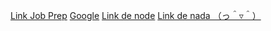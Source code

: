 [Link Job Prep](https://laboratoria1.gitbook.io/jobprep-dev-es/ruta-a-busqueda-de-vacantes)
[Google](https://google.com)
[Link de node](https://nodejs.org/)
[Link de nada （っ＾▿＾）](https://naditajsorg/)